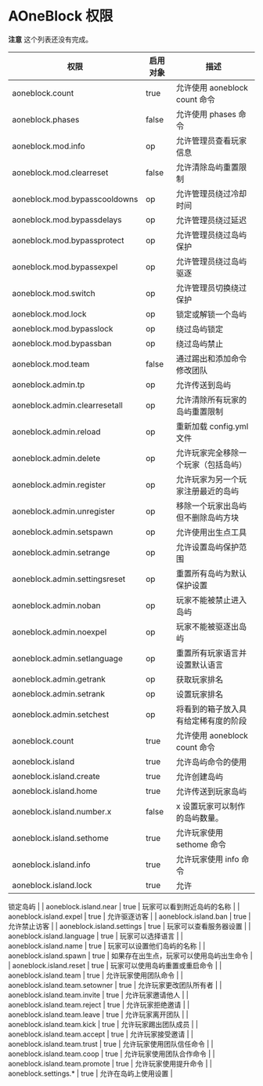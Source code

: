 # AOneBlock 权限

**注意** 这个列表还没有完成。

| 权限                                | 启用对象 | 描述                                       |
|-----------------------------------|------|------------------------------------------|
| aoneblock.count                   | true | 允许使用 aoneblock count 命令                  |
| aoneblock.phases                  | false| 允许使用 phases 命令                        |
| aoneblock.mod.info                | op   | 允许管理员查看玩家信息                            |
| aoneblock.mod.clearreset          | false| 允许清除岛屿重置限制                            |
| aoneblock.mod.bypasscooldowns     | op   | 允许管理员绕过冷却时间                           |
| aoneblock.mod.bypassdelays        | op   | 允许管理员绕过延迟                             |
| aoneblock.mod.bypassprotect       | op   | 允许管理员绕过岛屿保护                           |
| aoneblock.mod.bypassexpel         | op   | 允许管理员绕过岛屿驱逐                           |
| aoneblock.mod.switch              | op   | 允许管理员切换绕过保护                           |
| aoneblock.mod.lock                | op   | 锁定或解锁一个岛屿                             |
| aoneblock.mod.bypasslock          | op   | 绕过岛屿锁定                                 |
| aoneblock.mod.bypassban           | op   | 绕过岛屿禁止                                 |
| aoneblock.mod.team                | false| 通过踢出和添加命令修改团队                        |
| aoneblock.admin.tp                | op   | 允许传送到岛屿                                |
| aoneblock.admin.clearresetall     | op   | 允许清除所有玩家的岛屿重置限制                      |
| aoneblock.admin.reload            | op   | 重新加载 config.yml 文件                    |
| aoneblock.admin.delete            | op   | 允许玩家完全移除一个玩家（包括岛屿）                  |
| aoneblock.admin.register          | op   | 允许玩家为另一个玩家注册最近的岛屿                    |
| aoneblock.admin.unregister        | op   | 移除一个玩家出岛屿但不删除岛屿方块                    |
| aoneblock.admin.setspawn          | op   | 允许使用出生点工具                             |
| aoneblock.admin.setrange          | op   | 允许设置岛屿保护范围                           |
| aoneblock.admin.settingsreset     | op   | 重置所有岛屿为默认保护设置                        |
| aoneblock.admin.noban             | op   | 玩家不能被禁止进入岛屿                          |
| aoneblock.admin.noexpel           | op   | 玩家不能被驱逐出岛屿                          |
| aoneblock.admin.setlanguage       | op   | 重置所有玩家语言并设置默认语言                      |
| aoneblock.admin.getrank           | op   | 获取玩家排名                                 |
| aoneblock.admin.setrank           | op   | 设置玩家排名                                 |
| aoneblock.admin.setchest          | op   | 将看到的箱子放入具有给定稀有度的阶段                 |
| aoneblock.count                   | true | 允许使用 aoneblock count 命令                  |
| aoneblock.island                  | true | 允许岛屿命令的使用                             |
| aoneblock.island.create           | true | 允许创建岛屿                                 |
| aoneblock.island.home             | true | 允许传送到玩家岛屿                             |
| aoneblock.island.number.x         | false| x 设置玩家可以制作的岛屿数量。                     |
| aoneblock.island.sethome          | true | 允许玩家使用 sethome 命令                      |
| aoneblock.island.info             | true | 允许玩家使用 info 命令                         |
| aoneblock.island.lock             | true | 允许

锁定岛屿                                 |
| aoneblock.island.near             | true | 玩家可以看到附近岛屿的名称                         |
| aoneblock.island.expel            | true | 允许驱逐访客                                 |
| aoneblock.island.ban              | true | 允许禁止访客                                 |
| aoneblock.island.settings         | true | 玩家可以查看服务器设置                           |
| aoneblock.island.language         | true | 玩家可以选择语言                               |
| aoneblock.island.name             | true | 玩家可以设置他们岛屿的名称                        |
| aoneblock.island.spawn            | true | 如果存在出生点，玩家可以使用岛屿出生命令              |
| aoneblock.island.reset            | true | 玩家可以使用岛屿重置或重启命令                     |
| aoneblock.island.team             | true | 允许玩家使用团队命令                             |
| aoneblock.island.team.setowner    | true | 允许玩家更改团队所有者                           |
| aoneblock.island.team.invite      | true | 允许玩家邀请他人                               |
| aoneblock.island.team.reject      | true | 允许玩家拒绝邀请                               |
| aoneblock.island.team.leave       | true | 允许玩家离开团队                               |
| aoneblock.island.team.kick        | true | 允许玩家踢出团队成员                             |
| aoneblock.island.team.accept      | true | 允许玩家接受邀请                               |
| aoneblock.island.team.trust       | true | 允许玩家使用团队信任命令                          |
| aoneblock.island.team.coop        | true | 允许玩家使用团队合作命令                          |
| aoneblock.island.team.promote     | true | 允许玩家使用提升命令                             |
| aoneblock.settings.*              | true | 允许在岛屿上使用设置                             |